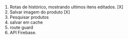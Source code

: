 1. Rotas de histórico, mostrando ultimos itens editados. [X]
2. Salvar imagem do produto [X]
3. Pesquisar produtos
4. salvar em cache
5. route guard
6. API Firebase.


<!-- category 1: https://unsplash.com/photos/CY-OkOICA9o -->
<!-- category 2: https://unsplash.com/photos/3bdSGpKVAmk -->
<!-- category 3: https://unsplash.com/photos/DEuob2v77wI -->
<!-- category 4: https://unsplash.com/photos/wbw5RjQXxyg -->
<!-- category 5: https://unsplash.com/photos/wbw5RjQXxyg -->